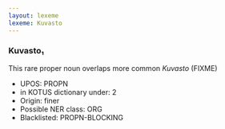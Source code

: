 ```yaml
---
layout: lexeme
lexeme: Kuvasto
---
```


###  Kuvasto₁

This rare proper noun overlaps more common *Kuvasto* (FIXME)
* UPOS:  PROPN
* in KOTUS dictionary under:  2
* Origin:  finer
* Possible NER class:  ORG
* Blacklisted:  PROPN-BLOCKING

